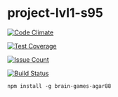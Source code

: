 # project-lvl1-s95

[![Code Climate](https://codeclimate.com/github/agar88/project-lvl1-s95/badges/gpa.svg)](https://codeclimate.com/github/agar88/project-lvl1-s95)

[![Test Coverage](https://codeclimate.com/github/agar88/project-lvl1-s95/badges/coverage.svg)](https://codeclimate.com/github/agar88/project-lvl1-s95/coverage)

[![Issue Count](https://codeclimate.com/github/agar88/project-lvl1-s95/badges/issue_count.svg)](https://codeclimate.com/github/agar88/project-lvl1-s95)

[![Build Status](https://travis-ci.org/agar88/project-lvl1-s95.svg?branch=master)](https://travis-ci.org/agar88/project-lvl1-s95)

`npm install -g brain-games-agar88`
